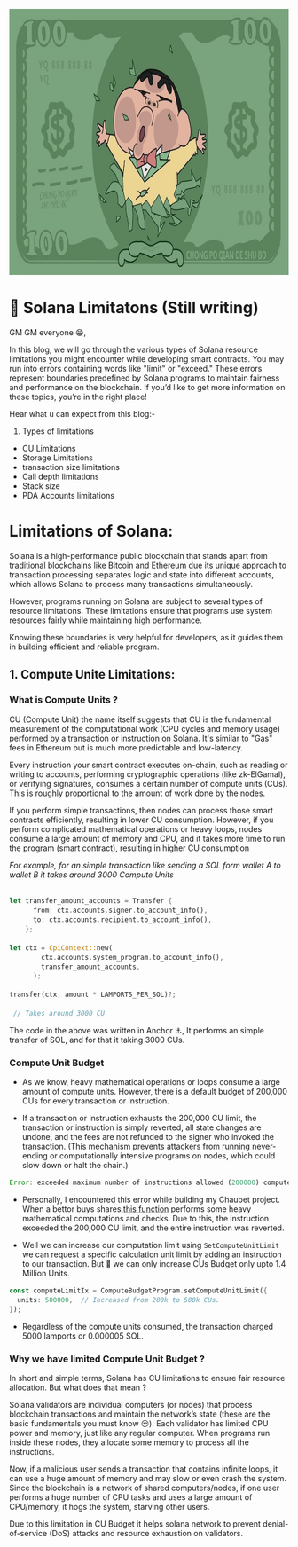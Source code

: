 <img
 width="1000px"
 height="480px"
 src="./images/shinchan .jpg"
/>

# 🦀 Solana Limitatons (Still writing)

GM GM everyone 😁,

In this blog, we will go through the various types of Solana resource limitations you might encounter while developing smart contracts. You may run into errors containing words like "limit" or "exceed." These errors represent boundaries predefined by Solana programs to maintain fairness and performance on the blockchain. If you’d like to get more information on these topics, you’re in the right place!

Hear what u can expect from this blog:-

1. Types of limitations

- CU Limitations
- Storage Limitations
- transaction size limitations
- Call depth limitations
- Stack size
- PDA Accounts limitations

# Limitations of Solana:

Solana is a high-performance public blockchain that stands apart from traditional blockchains like Bitcoin and Ethereum due its unique approach to transaction processing separates logic and state into different accounts, which allows Solana to process many transactions simultaneously.

However, programs running on Solana are subject to several types of resource limitations. These limitations ensure that programs use system resources fairly while maintaining high performance.

Knowing these boundaries is very helpful for developers, as it guides them in building efficient and reliable program.

## 1. Compute Unite Limitations:

### What is Compute Units ?

CU (Compute Unit) the name itself suggests that CU is the fundamental measurement of the computational work (CPU cycles and memory usage) performed by a transaction or instruction on Solana. It's similar to "Gas" fees in Ethereum but is much more predictable and low-latency.

Every instruction your smart contract executes on-chain, such as reading or writing to accounts, performing cryptographic operations (like zk-ElGamal), or verifying signatures, consumes a certain number of compute units (CUs). This is roughly proportional to the amount of work done by the nodes.

If you perform simple transactions, then nodes can process those smart contracts efficiently, resulting in lower CU consumption. However, if you perform complicated mathematical operations or heavy loops, nodes consume a large amount of memory and CPU, and it takes more time to run the program (smart contract), resulting in higher CU consumption

_For example, for an simple transaction like sending a SOL form wallet A to wallet B it takes around 3000 Compute Units_

```rust

let transfer_amount_accounts = Transfer {
      from: ctx.accounts.signer.to_account_info(),
      to: ctx.accounts.recipient.to_account_info(),
    };

let ctx = CpiContext::new(
        ctx.accounts.system_program.to_account_info(),
        transfer_amount_accounts,
      );

transfer(ctx, amount * LAMPORTS_PER_SOL)?;

 // Takes around 3000 CU
```

The code in the above was written in Anchor ⚓️, It performs an simple transfer of SOL, and for that it taking 3000 CUs.

### Compute Unit Budget

- As we know, heavy mathematical operations or loops consume a large amount of compute units. However, there is a default budget of 200,000 CUs for every transaction or instruction.

- If a transaction or instruction exhausts the 200,000 CU limit, the transaction or instruction is simply reverted, all state changes are undone, and the fees are not refunded to the signer who invoked the transaction. (This mechanism prevents attackers from running never-ending or computationally intensive programs on nodes, which could slow down or halt the chain.)

```rust
Error: exceeded maximum number of instructions allowed (200000) compute units
```

- Personally, I encountered this error while building my Chaubet project. When a bettor buys shares,[this function](https://github.com/baindlapranayraj/Chaubet/blob/86b5c91de727dd173a0593a7378a0acb3eb25b2a/programs/chaubet/src/utils/helper.rs#L89C5-L132C6) performs some heavy mathematical computations and checks. Due to this, the instruction exceeded the 200,000 CU limit, and the entire instruction was reverted.

- Well we can increase our computation limit using `SetComputeUnitLimit` we can request a specific calculation unit limit by adding an instruction to our transaction. But 🍑 we can only increase CUs Budget only upto 1.4 Million Units.

```rust
const computeLimitIx = ComputeBudgetProgram.setComputeUnitLimit({
  units: 500000,  // Increased from 200k to 500k CUs.
});
```

- Regardless of the compute units consumed, the transaction charged 5000 lamports or 0.000005 SOL.

### Why we have limited Compute Unit Budget ?

In short and simple terms, Solana has CU limitations to ensure fair resource allocation. But what does that mean ?

Solana validators are individual computers (or nodes) that process blockchain transactions and maintain the network’s state (these are the basic fundamentals you must know 😒). Each validator has limited CPU power and memory, just like any regular computer. When programs run inside these nodes, they allocate some memory to process all the instructions.

Now, if a malicious user sends a transaction that contains infinite loops, it can use a huge amount of memory and may slow or even crash the system. Since the blockchain is a network of shared computers/nodes, if one user performs a huge number of CPU tasks and uses a large amount of CPU/memory, it hogs the system, starving other users.

Due to this limitation in CU Budget it helps solana network to prevent denial-of-service (DoS) attacks and resource exhaustion on validators.
